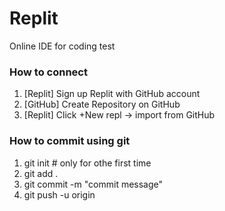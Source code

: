 # Replit
Online IDE for coding test

### How to connect 
1. [Replit] Sign up Replit with GitHub account
2. [GitHub] Create Repository on GitHub
3. [Replit] Click +New repl -> import from GitHub

### How to commit using git
1. git init # only for othe first time
2. git add .
3. git commit -m "commit message" 
4. git push -u origin
